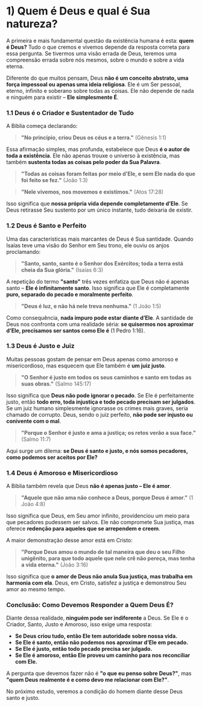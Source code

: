 # **1) Quem é Deus e qual é Sua natureza?**  

A primeira e mais fundamental questão da existência humana é esta: **quem é Deus?** Tudo o que cremos e vivemos depende da resposta correta para essa pergunta. Se tivermos uma visão errada de Deus, teremos uma compreensão errada sobre nós mesmos, sobre o mundo e sobre a vida eterna.  

Diferente do que muitos pensam, Deus **não é um conceito abstrato, uma força impessoal ou apenas uma ideia religiosa**. Ele é um Ser pessoal, eterno, infinito e soberano sobre todas as coisas. Ele não depende de nada e ninguém para existir – **Ele simplesmente É**.  

### **1.1 Deus é o Criador e Sustentador de Tudo**  

A Bíblia começa declarando:  

> **"No princípio, criou Deus os céus e a terra."** (Gênesis 1:1)  

Essa afirmação simples, mas profunda, estabelece que Deus **é o autor de toda a existência**. Ele não apenas trouxe o universo à existência, mas também **sustenta todas as coisas pelo poder da Sua Palavra**.  

> **"Todas as coisas foram feitas por meio d’Ele, e sem Ele nada do que foi feito se fez."** (João 1:3)  

> **"Nele vivemos, nos movemos e existimos."** (Atos 17:28)  

Isso significa que **nossa própria vida depende completamente d’Ele**. Se Deus retirasse Seu sustento por um único instante, tudo deixaria de existir.  

### **1.2 Deus é Santo e Perfeito**  

Uma das características mais marcantes de Deus é Sua santidade. Quando Isaías teve uma visão do Senhor em Seu trono, ele ouviu os anjos proclamando:  

> **"Santo, santo, santo é o Senhor dos Exércitos; toda a terra está cheia da Sua glória."** (Isaías 6:3)  

A repetição do termo **"santo"** três vezes enfatiza que Deus não é apenas santo – **Ele é infinitamente santo**. Isso significa que Ele é completamente **puro, separado do pecado e moralmente perfeito**.  

> **"Deus é luz, e não há nele treva nenhuma."** (1 João 1:5)  

Como consequência, **nada impuro pode estar diante d’Ele**. A santidade de Deus nos confronta com uma realidade séria: **se quisermos nos aproximar d’Ele, precisamos ser santos como Ele é** (1 Pedro 1:16).  

### **1.3 Deus é Justo e Juiz**  

Muitas pessoas gostam de pensar em Deus apenas como amoroso e misericordioso, mas esquecem que Ele também é **um juiz justo**.  

> **"O Senhor é justo em todos os seus caminhos e santo em todas as suas obras."** (Salmo 145:17)  

Isso significa que **Deus não pode ignorar o pecado**. Se Ele é perfeitamente justo, então **todo erro, toda injustiça e todo pecado precisam ser julgados**. Se um juiz humano simplesmente ignorasse os crimes mais graves, seria chamado de corrupto. Deus, sendo o juiz perfeito, **não pode ser injusto ou conivente com o mal**.  

> **"Porque o Senhor é justo e ama a justiça; os retos verão a sua face."** (Salmo 11:7)  

Aqui surge um dilema: **se Deus é santo e justo, e nós somos pecadores, como podemos ser aceitos por Ele?**  

### **1.4 Deus é Amoroso e Misericordioso**  

A Bíblia também revela que Deus **não é apenas justo – Ele é amor**.  

> **"Aquele que não ama não conhece a Deus, porque Deus é amor."** (1 João 4:8)  

Isso significa que Deus, em Seu amor infinito, providenciou um meio para que pecadores pudessem ser salvos. Ele não compromete Sua justiça, mas oferece **redenção para aqueles que se arrependem e creem**.  

A maior demonstração desse amor está em Cristo:  

> **"Porque Deus amou o mundo de tal maneira que deu o seu Filho unigênito, para que todo aquele que nele crê não pereça, mas tenha a vida eterna."** (João 3:16)  

Isso significa que **o amor de Deus não anula Sua justiça, mas trabalha em harmonia com ela**. Deus, em Cristo, satisfez a justiça e demonstrou Seu amor ao mesmo tempo.  

### **Conclusão: Como Devemos Responder a Quem Deus É?**  

Diante dessa realidade, **ninguém pode ser indiferente** a Deus. Se Ele é o Criador, Santo, Justo e Amoroso, isso exige uma resposta:  

- **Se Deus criou tudo, então Ele tem autoridade sobre nossa vida.**  
- **Se Ele é santo, então não podemos nos aproximar d’Ele em pecado.**  
- **Se Ele é justo, então todo pecado precisa ser julgado.**  
- **Se Ele é amoroso, então Ele proveu um caminho para nos reconciliar com Ele.**  

A pergunta que devemos fazer não é **"o que eu penso sobre Deus?"**, mas **"quem Deus realmente é e como devo me relacionar com Ele?"**.  

No próximo estudo, veremos a condição do homem diante desse Deus santo e justo.  
